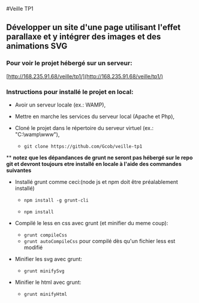 #Veille TP1

## Développer un site d'une page utilisant l'effet  parallaxe et y intégrer des images et des animations SVG


### Pour voir le projet hébergé sur un serveur:

[http://168.235.91.68/veille/tp1/](http://168.235.91.68/veille/tp1/)

### Instructions pour installé le projet en local:

* Avoir un serveur locale (ex.: WAMP),

* Mettre en marche les services du serveur local (Apache et Php),

* Cloné le projet dans le répertoire du serveur virtuel (ex.: "C:\wamp\www\"),

	* `git clone https://github.com/Gcob/veille-tp1`

** **notez que les dépandances de grunt ne seront pas hébergé sur le repo git et devront toujours etre installé en locale à l'aide des commandes suivantes**
	
* Installé grunt comme ceci:(node js et npm doit être préalablement installé)

	* `npm install -g grunt-cli`

	* `npm install`

* Compilé le less en css avec grunt (et minifier du meme coup):

	* `grunt compileCss`
	* `grunt autoCompileCss` pour compilé dès qu'un fichier less est modifié

* Minifier les svg avec grunt:

	* `grunt minifySvg`
	
* Minifier le html avec grunt:

	* `grunt minifyHtml`